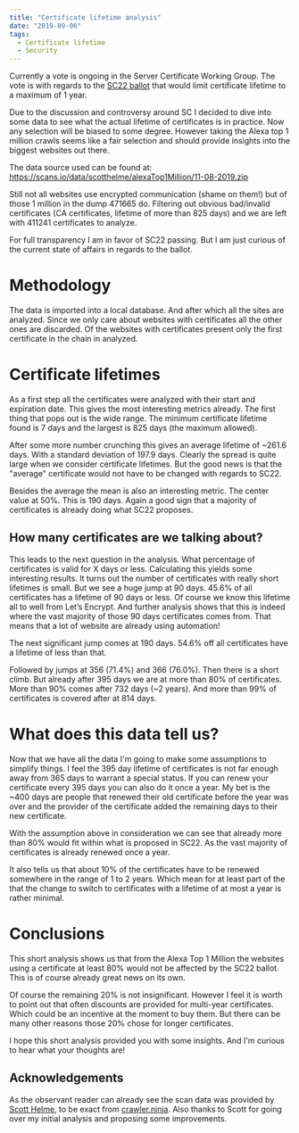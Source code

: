 ```yaml
---
title: "Certificate lifetime analysis"
date: "2019-09-06"
tags:
  - Certificate lifetime
  - Security
---
```


Currently a vote is ongoing in the Server Certificate Working Group. The vote is with regards to the [SC22 ballot](https://cabforum.org/pipermail/servercert-wg/2019-August/000894.html) that would limit certificate lifetime to a maximum of 1 year.

Due to the discussion and controversy around SC I decided to dive into some data to see what the actual lifetime of certificates is in practice. Now any selection will be biased to some degree. However taking the Alexa top 1 million crawls seems like a fair selection and should provide insights into the biggest websites out there.

The data source used can be found at: <https://scans.io/data/scotthelme/alexaTop1Million/11-08-2019.zip>

Still not all websites use encrypted communication (shame on them!) but of those 1 million in the dump 471665 do. Filtering out obvious bad/invalid certificates (CA certificates, lifetime of more than 825 days) and we are left with 411241 certificates to analyze.

For full transparency I am in favor of SC22 passing. But I am just curious of the current state of affairs in regards to the ballot.

# Methodology

The data is imported into a local database. And after which all the sites are analyzed. Since we only care about websites with certificates all the other ones are discarded. Of the websites with certificates present only the first certificate in the chain in analyzed.

# Certificate lifetimes

As a first step all the certificates were analyzed with their start and expiration date. This gives the most interesting metrics already. The first thing that pops out is the wide range. The minimum certificate lifetime found is 7 days and the largest is 825 days (the maximum allowed).

After some more number crunching this gives an average lifetime of \~261.6 days. With a standard deviation of 197.9 days. Clearly the spread is quite large when we consider certificate lifetimes. But the good news is that the "average" certificate would not have to be changed with regards to SC22.

Besides the average the mean is also an interesting metric. The center value at 50%. This is 190 days. Again a good sign that a majority of certificates is already doing what SC22 proposes.

## How many certificates are we talking about?

This leads to the next question in the analysis. What percentage of certificates is valid for X days or less. Calculating this yields some interesting results. It turns out the number of certificates with really short lifetimes is small. But we see a huge jump at 90 days. 45.6% of all certificates has a lifetime of 90 days or less. Of course we know this lifetime all to well from Let’s Encrypt. And further analysis shows that this is indeed where the vast majority of those 90 days certificates comes from. That means that a lot of website are already using automation!

The next significant jump comes at 190 days. 54.6% off all certificates have a lifetime of less than that.

Followed by jumps at 356 (71.4%) and 366 (76.0%). Then there is a short climb. But already after 395 days we are at more than 80% of certificates. More than 90% comes after 732 days (\~2 years). And more than 99% of certificates is covered after at 814 days.

# What does this data tell us?

Now that we have all the data I'm going to make some assumptions to simplify things. I feel the 395 day lifetime of certificates is not far enough away from 365 days to warrant a special status. If you can renew your certificate every 395 days you can also do it once a year. My bet is the \~400 days are people that renewed their old certificate before the year was over and the provider of the certificate added the remaining days to their new certificate.

With the assumption above in consideration we can see that already more than 80% would fit within what is proposed in SC22. As the vast majority of certificates is already renewed once a year.

It also tells us that about 10% of the certificates have to be renewed somewhere in the range of 1 to 2 years. Which mean for at least part of the that the change to switch to certificates with a lifetime of at most a year is rather minimal.

# Conclusions

This short analysis shows us that from the Alexa Top 1 Million the websites using a certificate at least 80% would not be affected by the SC22 ballot. This is of course already great news on its own.

Of course the remaining 20% is not insignificant. However I feel it is worth to point out that often discounts are provided for multi-year certificates. Which could be an incentive at the moment to buy them. But there can be many other reasons those 20% chose for longer certificates.

I hope this short analysis provided you with some insights. And I'm curious to hear what your thoughts are!

## Acknowledgements

As the observant reader can already see the scan data was provided by [Scott Helme](https://scotthelme.co.uk/), to be exact from [crawler.ninja](https://crawler.ninja/). Also thanks to Scott for going over my initial analysis and proposing some improvements.
